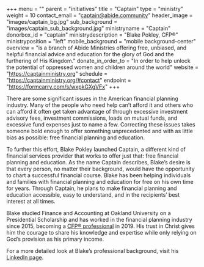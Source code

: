 +++
menu = ""
parent = "initiatives"
title = "Captain"
type = "ministry"
weight = 10
contact_email = "captain@abide.community"
header_image = "images/captain_bg.jpg"
sub_background = "images/captain_sub_background.jpg"
ministryname = "Captain"
donorbox_id = "captain"
ministrydescription = "Blake Pokley, CFP®"
ministryposition = "left"
mobile_background = "mobile background-center"
overview = "is a branch of Abide Ministries offering free, unbiased, and helpful financial advice and education for the glory of God and the furthering of His Kingdom."
donate_in_order_to = "In order to help unlock the potential of oppressed women and children around the world"
website = "https://captainministry.org"
schedule = "https://captainministry.org/#contact"
endpoint = "https://formcarry.com/s/wxpkGXgVFx"
+++

There are some significant issues in the American financial planning industry. Many of the people who need help can’t afford it and others who can afford it often get taken advantage of through excessive investment advisory fees, investment commissions, loads on mutual funds, and excessive fund expenses just to name a few. Correcting these issues takes someone bold enough to offer something unprecedented and with as little bias as possible: free financial planning and education.

To further this effort, Blake Pokley launched Captain, a different kind of financial services provider that works to offer just that: free financial planning and education. As the name Captain describes, Blake’s desire is that every person, no matter their background, would have the opportunity to chart a successful financial course. Blake has been helping individuals and families with financial planning and education for free on his own time for years. Through Captain, he plans to make financial planning and education accessible, easy to understand, and in the recipients’ best interest at all times.

Blake studied Finance and Accounting at Oakland University on a Presidential Scholarship and has worked in the financial planning industry since 2015, becoming a [CFP&reg; professional](https://www.cfp.net/why-cfp-certification/the-standard-of-excellence) in 2019. His trust in Christ gives him the courage to share his knowledge and expertise while only relying on God’s provision as his primary income.

For a more detailed look at Blake’s professional background, visit his [LinkedIn page](https://www.linkedin.com/in/blake-pokley/).